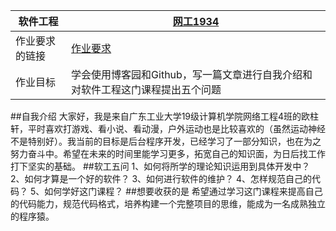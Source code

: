 | 软件工程 |[网工1934](https://edu.cnblogs.com/campus/gdgy/networkengineering1934-Softwareengineering) |
| ----------------- |--------------- |
| 作业要求的链接 | [作业要求](https://edu.cnblogs.com/campus/gdgy/networkengineering1934-Softwareengineering/homework/12136) |
| 作业目标 | 学会使用博客园和Github，写一篇文章进行自我介绍和对软件工程这门课程提出五个问题 |
##自我介绍
大家好，我是来自广东工业大学19级计算机学院网络工程4班的欧柱轩，平时喜欢打游戏、看小说、看动漫，户外运动也是比较喜欢的（虽然运动神经不是特别好）。我当前的目标是后台程序开发，已经学习了一部分知识，也在为之努力奋斗中。希望在未来的时间里能学习更多，拓宽自己的知识面，为日后找工作打下坚实的基础。
##软工五问
1、如何将所学的理论知识运用到具体开发中？
2、如何才算是一个好的软件？
3、如何进行软件的维护？
4、怎样规范自己的代码？
5、如何学好这门课程？
##想要收获的是
希望通过学习这门课程来提高自己的代码能力，规范代码格式，培养构建一个完整项目的思维，能成为一名成熟独立的程序猿。

